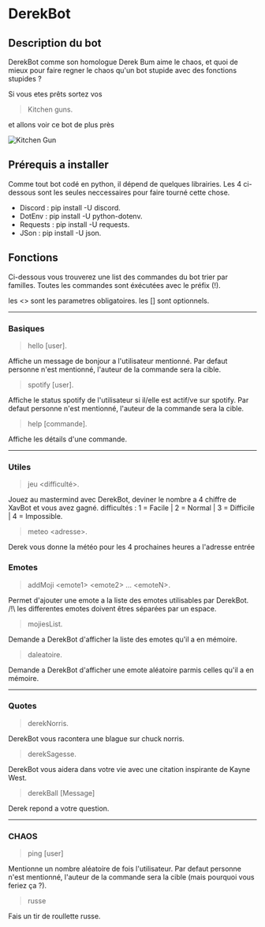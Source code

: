 # DerekBot

## Description du bot

DerekBot comme son homologue Derek Bum aime le chaos, et quoi de mieux pour faire regner le chaos qu'un bot stupide avec des fonctions
stupides ?

Si vous etes prêts sortez vos

> Kitchen guns.

et allons voir ce bot de plus près

![Kitchen Gun](https://c.tenor.com/ocEiJ47ed9wAAAAC/kitchen-gun.gif)

## Prérequis a installer

Comme tout bot codé en python, il dépend de quelques librairies.
Les 4 ci-dessous sont les seules neccessaires pour faire tourné cette chose.

- Discord : pip install -U discord.
- DotEnv : pip install -U python-dotenv.
- Requests : pip install -U requests.
- JSon : pip install -U json.

## Fonctions

Ci-dessous vous trouverez une list des commandes du bot trier par familles.
Toutes les commandes sont éxécutées avec le préfix (!).

les <> sont les parametres obligatoires.
les [] sont optionnels.

***

### Basiques

> hello \[user].

Affiche un message de bonjour a l'utilisateur mentionné.
Par defaut personne n'est mentionné, l'auteur de la commande sera la cible.

> spotify \[user].

Affiche le status spotify de l'utilisateur si il/elle est actif/ve sur spotify.
Par defaut personne n'est mentionné, l'auteur de la commande sera la cible.

> help \[commande].

Affiche les détails d'une commande.

***

### Utiles

> jeu \<difficulté>.

Jouez au mastermind avec DerekBot, deviner le nombre a 4 chiffre de XavBot et vous avez gagné. difficultés : 1 = Facile | 2 = Normal |
3 = Difficile | 4 = Impossible.

> meteo \<adresse>.

Derek vous donne la météo pour les 4 prochaines heures a l'adresse entrée

### Emotes

> addMoji \<emote1> \<emote2> ... \<emoteN>.

Permet d'ajouter une emote a la liste des emotes utilisables par DerekBot. /!\ les differentes emotes doivent êtres séparées par un espace.

> mojiesList.

Demande a DerekBot d'afficher la liste des emotes qu'il a en mémoire.

> daleatoire.

Demande a DerekBot d'afficher une emote aléatoire parmis celles qu'il a en mémoire.

***

### Quotes

> derekNorris.

DerekBot vous racontera une blague sur chuck norris.

> derekSagesse.

DerekBot vous aidera dans votre vie avec une citation inspirante de Kayne West.

> derekBall [Message]

Derek repond a votre question.


***

### CHAOS

> ping [user]

Mentionne un nombre aléatoire de fois l'utilisateur.
Par defaut personne n'est mentionné, l'auteur de la commande sera la cible (mais pourquoi vous feriez ça ?).

> russe

Fais un tir de roullette russe.
